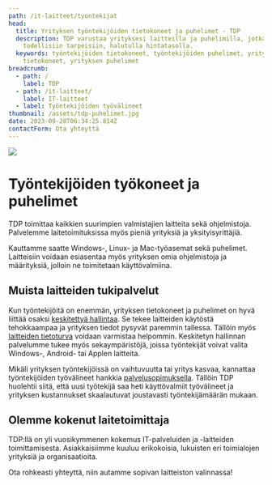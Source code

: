 ```yaml
---
path: /it-laitteet/tyontekijat
head:
  title: Yrityksen työntekijöiden tietokoneet ja puhelimet - TDP
  description: TDP varustaa yrityksesi laitteilla ja puhelimilla, jotka soveltuvat
    todellisiin tarpeisiin, halutulla hintatasolla.
  keywords: työntekijöiden tietokoneet, työntekijöiden puhelimet, yrityksen
    tietokoneet, yrityksen puhelimet
breadcrumb:
  - path: /
    label: TDP
  - path: /it-laitteet/
    label: IT-laitteet
  - label: Työntekijöiden työvälineet
thumbnail: /assets/tdp-puhelimet.jpg
date: 2023-09-28T06:34:25.814Z
contactForm: Ota yhteyttä
---
```

![](/assets/tdp-puhelimet.jpg)

# Työntekijöiden työkoneet ja puhelimet

TDP toimittaa kaikkien suurimpien valmistajien laitteita sekä ohjelmistoja. Palvelemme laitetoimituksissa myös pieniä yrityksiä ja yksityisyrittäjiä.

Kauttamme saatte Windows-, Linux- ja Mac-työasemat sekä puhelimet. Laitteisiin voidaan esiasentaa myös yrityksen omia ohjelmistoja ja määrityksiä, jolloin ne toimitetaan käyttövalmiina.

## Muista laitteiden tukipalvelut
Kun työntekijöitä on enemmän, yrityksen tietokoneet ja puhelimet on hyvä liittää osaksi <a href="/it-palvelut/keskitetty-hallinta">keskitettyä hallintaa</a>. Se tekee laitteiden käytöstä tehokkaampaa ja yrityksen tiedot pysyvät paremmin tallessa. Tällöin myös <a href="/it-palvelut/tietoturva">laitteiden tietoturva</a> voidaan varmistaa helpommin. Keskitetyn hallinnan palvelumme tukee myös sekaympäristöjä, joissa työntekijät voivat valita Windows-, Android- tai Applen laitteita.

Mikäli yrityksen työntekijöissä on vaihtuvuutta tai yritys kasvaa, kannattaa työntekijöiden työvälineet hankkia <a href="/it-palvelut/palvelusopimus">palvelusopimuksella</a>. Tällöin TDP huolehtii siitä, että uusi työtekijä saa heti käyttövalmiit työvälineet ja yrityksen kustannukset skaalautuvat joustavasti työntekijämäärän mukaan.

## Olemme kokenut laitetoimittaja
TDP:llä on yli vuosikymmenen kokemus IT-palveluiden ja -laitteiden toimittamisesta. Asiakkaisiimme kuuluu erikokoisia, lukuisten eri toimialojen yrityksiä ja organisaatioita.

Ota rohkeasti yhteyttä, niin autamme sopivan laitteiston valinnassa! 